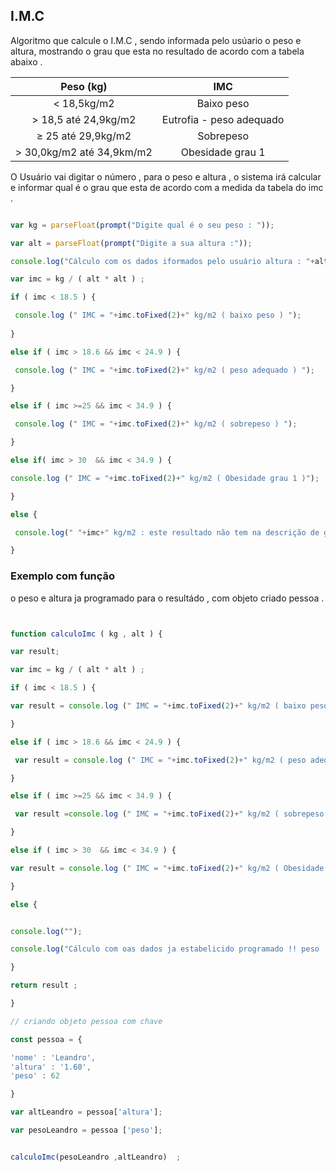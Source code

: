 ## I.M.C

<p>Algoritmo que calcule o I.M.C  , sendo informada pelo usúario o peso e altura, mostrando o grau que esta no resultado de acordo com a tabela abaixo .</p>


|Peso (kg) | IMC |
|:--:|:--:|
| < 18,5kg/m2 | Baixo peso |
| > 18,5 até 24,9kg/m2 | Eutrofia - peso adequado |
| ≥ 25 até 29,9kg/m2 | Sobrepeso |
| > 30,0kg/m2 até 34,9km/m2 | Obesidade grau 1 |

<p>O Usuário vai digitar o número , para o peso e altura , o sistema irá calcular e informar qual é o grau que esta de acordo com a medida da tabela do imc . </p>

```javascript

var kg = parseFloat(prompt("Digite qual é o seu peso : "));

var alt = parseFloat(prompt("Digite a sua altura :"));

console.log("Cálculo com os dados iformados pelo usuário altura : "+alt+" peso : "+kg+" ");

var imc = kg / ( alt * alt ) ; 

if ( imc < 18.5 ) {

 console.log (" IMC = "+imc.toFixed(2)+" kg/m2 ( baixo peso ) ");
 
}

else if ( imc > 18.6 && imc < 24.9 ) {

 console.log (" IMC = "+imc.toFixed(2)+" kg/m2 ( peso adequado ) ");

}

else if ( imc >=25 && imc < 34.9 ) {

 console.log (" IMC = "+imc.toFixed(2)+" kg/m2 ( sobrepeso ) ");

}

else if( imc > 30  && imc < 34.9 ) {

console.log (" IMC = "+imc.toFixed(2)+" kg/m2 ( Obesidade grau 1 )");

}

else {

 console.log(" "+imc+" kg/m2 : este resultado não tem na descrição de grau do imc na tabela I.M.C ");

}


```

### Exemplo com função 

<p> o peso e altura ja programado para o resultádo , com objeto criado pessoa .  </p>

```javascript 


function calculoImc ( kg , alt ) {

var result;

var imc = kg / ( alt * alt ) ; 

if ( imc < 18.5 ) {

var result = console.log (" IMC = "+imc.toFixed(2)+" kg/m2 ( baixo peso ) ");

}

else if ( imc > 18.6 && imc < 24.9 ) {

 var result = console.log (" IMC = "+imc.toFixed(2)+" kg/m2 ( peso adequado ) ");

}

else if ( imc >=25 && imc < 34.9 ) {

 var result =console.log (" IMC = "+imc.toFixed(2)+" kg/m2 ( sobrepeso ) ");

}

else if ( imc > 30  && imc < 34.9 ) {

var result = console.log (" IMC = "+imc.toFixed(2)+" kg/m2 ( Obesidade grau 1 )");

}

else {


console.log("");

console.log("Cálculo com oas dados ja estabelicido programado !! peso : 62 altura : 1.60 ");

}

return result ;

}

// criando objeto pessoa com chave

const pessoa = {

'nome' : 'Leandro',
'altura' : '1.60',
'peso' : 62 

}

var altLeandro = pessoa['altura'];

var pesoLeandro = pessoa ['peso'];


calculoImc(pesoLeandro ,altLeandro)  ; 


```
